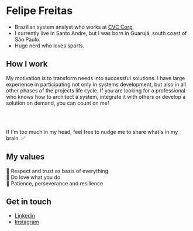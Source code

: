 # Felipe Freitas
- Brazilian system analyst who works at [CVC Corp](https://cvccorp.com.br "CVC Corp"). <br>
- I currently live in Santo Andre, but I was born in Guarujá, south coast of São Paulo. <br>
- Huge nerd who loves sports.

## How I work
My motivation is to transform needs into successful solutions. I have large experience in participating not only in systems development, but also in all other phases of the projects life cycle. If you are looking for a professional who knows how to architect a system, integrate it with others or develop a solution on demand, you can count on me! 

<br><br> 

If I'm too much in my head, feel free to nudge me to share what's in my brain. ✅

## My values
🙌 Respect and trust as basis of everything <br>
💖 Do love what you do <br>
🌟 Patience, perseverance and resilience <br>

## Get in touch
- [Linkedin](https://www.linkedin.com/in/felipe-gon%C3%A7alves-freitas-dos-santos-589aa191/ "LinkedIn Profile")
- [Instagram](https://www.instagram.com/freitasfelipee "Instagram")
